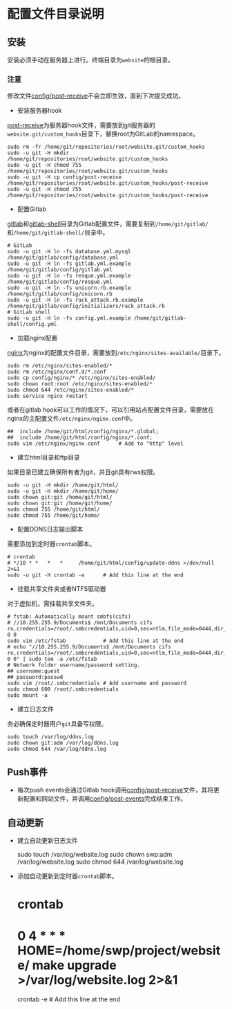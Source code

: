 # 配置文件目录说明

## 安装

安装必须手动在服务器上进行。终端目录为`website`的根目录。

### 注意
修改文件[config/post-receive](post-receive)不会立即生效，直到下次提交成功。

- 安装服务器hook

[post-receive](post-receive)为服务器hook文件，需要放到git服务器的`website.git/custom_hooks`目录下，替换root为GitLab的namespace。

	sudo rm -fr /home/git/repositories/root/website.git/custom_hooks
	sudo -u git -H mkdir /home/git/repositories/root/website.git/custom_hooks
	sudo -u git -H chmod 755 /home/git/repositories/root/website.git/custom_hooks
	sudo -u git -H cp config/post-receive /home/git/repositories/root/website.git/custom_hooks/post-receive
	sudo -u git -H chmod 755 /home/git/repositories/root/website.git/custom_hooks/post-receive

- 配置Gitlab

[gitlab](gitlab)和[gitlab-shell](gitlab-shell)目录为Gitlab配置文件，需要复制到`/home/git/gitlab/`和`/home/git/gitlab-shell/`目录中。

	# GitLab
	sudo -u git -H ln -fs database.yml.mysql /home/git/gitlab/config/database.yml
	sudo -u git -H ln -fs gitlab.yml.example /home/git/gitlab/config/gitlab.yml
	sudo -u git -H ln -fs resque.yml.example /home/git/gitlab/config/resque.yml
	sudo -u git -H ln -fs unicorn.rb.example /home/git/gitlab/config/unicorn.rb
	sudo -u git -H ln -fs rack_attack.rb.example /home/git/gitlab/config/initializers/rack_attack.rb
	# GitLab shell
	sudo -u git -H ln -fs config.yml.example /home/git/gitlab-shell/config.yml

- 加载nginx配置

[nginx](nginx)为nginx的配置文件目录，需要放到`/etc/nginx/sites-available/`目录下。

	sudo rm /etc/nginx/sites-enabled/*
	sudo rm /etc/nginx/conf.d/*.conf
	sudo cp config/nginx/* /etc/nginx/sites-enabled/
	sudo chown root:root /etc/nginx/sites-enabled/*
	sudo chmod 644 /etc/nginx/sites-enabled/*
	sudo service nginx restart

或者在gitlab hook可以工作的情况下，可以引用站点配置文件目录，需要放在nginx的主配置文件`/etc/nginx/nginx.conf`中。

	##	include /home/git/html/config/nginx/*.global;
	##	include /home/git/html/config/nginx/*.conf;
	sudo vim /etc/nginx/nginx.conf      # Add to "http" level


- 建立html目录和ftp目录

如果目录已建立确保所有者为git，并且git具有rwx权限。

	sudo -u git -H mkdir /home/git/html/
	sudo -u git -H mkdir /home/git/home/
	sudo chown git:git /home/git/html/
	sudo chown git:git /home/git/home/
	sudo chmod 755 /home/git/html/
	sudo chmod 755 /home/git/home/


- 配置DDNS日志输出脚本

需要添加到定时器`crontab`脚本。

	# crontab
	# */10 * *   *   *     /home/git/html/config/update-ddns >/dev/null 2>&1
	sudo -u git -H crontab -e      # Add this line at the end

- 挂载共享文件夹或者NTFS驱动器

对于虚拟机，需挂载共享文件夹。

	# fstab: Automatically mount smbfs(cifs)
	# //10.255.255.9/Documents$ /mnt/Documents cifs ro,credentials=/root/.smbcredentials,uid=0,sec=ntlm,file_mode=0444,dir_mode=0555,iocharset=utf8 0 0
	sudo vim /etc/fstab            # Add this line at the end
	# echo "//10.255.255.9/Documents$ /mnt/Documents cifs ro,credentials=/root/.smbcredentials,uid=0,sec=ntlm,file_mode=0444,dir_mode=0555,iocharset=utf8 0 0" | sudo tee -a /etc/fstab
	# Network folder username/password setting.
	## username:guest
	## password:passwd
	sudo vim /root/.smbcredentials # Add username and password
	sudo chmod 600 /root/.smbcredentials
	sudo mount -a

- 建立日志文件

务必确保定时器用户`git`具备写权限。

	sudo touch /var/log/ddns.log
	sudo chown git:adm /var/log/ddns.log
	sudo chmod 644 /var/log/ddns.log

## Push事件

- 每次push events会通过Gitlab hook调用[config/post-receive](post-receive)文件，其将更新配置和网站文件，并调用[config/post-events](post-events)完成结束工作。

## 自动更新

- 建立自动更新日志文件

	sudo touch /var/log/website.log
	sudo chown swp:adm /var/log/website.log
	sudo chmod 644 /var/log/website.log

- 添加自动更新到定时器`crontab`脚本。

	# crontab
	#   0 4  *   *   *     HOME=/home/swp/project/website/ make upgrade >/var/log/website.log 2>&1
	crontab -e                     # Add this line at the end
